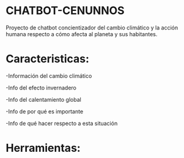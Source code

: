 # CHATBOT-CENUNNOS
Proyecto de chatbot concientizador del cambio climático y la acción humana respecto a cómo afecta al planeta y sus habitantes.

# Caracteristicas:
-Información del cambio climático

-Info del efecto invernadero

-Info del calentamiento global

-Info de por qué es importante

-Info de qué hacer respecto a esta situación

# Herramientas:

